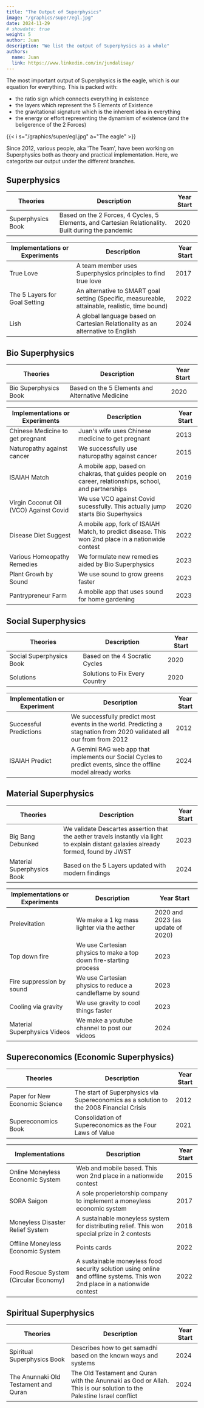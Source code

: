 ```yaml
---
title: "The Output of Superphysics"
image: "/graphics/super/egl.jpg"
date: 2024-11-29
# showdate: true
weight: 5
author: Juan
description: "We list the output of Superphysics as a whole"
authors:
  name: Juan
  link: https://www.linkedin.com/in/jundalisay/
---
```



The most important output of Superphysics is the eagle, which is our equation for everything. This is packed with:
- the ratio sign which connects everything in existence
- the layers which represent the 5 Elements of Existence
- the gravitational signature which is the inherent idea in everything
- the energy or effort representing the dynamism of existence (and the beligerence of the 2 Forces)

{{< i s="/graphics/super/egl.jpg" a="The eagle" >}} 


Since 2012, various people, aka 'The Team', have been working on Superphysics both as theory and practical implementation. Here, we categorize our output under the different branches.


## Superphysics 

Theories | Description | Year Start
--- | --- | --- 
Superphysics Book | Based on the 2 Forces, 4 Cycles, 5 Elements, and Cartesian Relationality. Built during the pandemic | 2020


Implementations or Experiments | Description | Year Start
--- | --- | --- 
True Love | A team member uses Superphysics principles to find true love | 2017
The 5 Layers for Goal Setting | An alternative to SMART goal setting (Specific, measureable, attainable, realistic, time bound) | 2022
Lish | A global language based on Cartesian Relationality as an alternative to English | 2024



## Bio Superphysics 

Theories | Description | Year Start
--- | --- | --- 
Bio Superphysics Book | Based on the 5 Elements and Alternative Medicine| 2020


Implementations or Experiments | Description | Year Start
--- | --- | --- 
Chinese Medicine to get pregnant | Juan's wife uses Chinese medicine to get pregnant | 2013
Naturopathy against cancer | We successfully use naturopathy against cancer | 2015
ISAIAH Match | A mobile app, based on chakras, that guides people on career, relationships, school, and partnerships | 2019
Virgin Coconut Oil (VCO) Against Covid | We use VCO against Covid sucessfully. This actually jump starts Bio Superhysics | 2020
Disease Diet Suggest | A mobile app, fork of ISAIAH Match, to predict disease. This won 2nd place in a nationwide contest | 2022
Various Homeopathy Remedies | We formulate new remedies aided by Bio Superphysics | 2023
Plant Growh by Sound | We use sound to grow greens faster | 2023
Pantrypreneur Farm | A mobile app that uses sound for home gardening | 2023


## Social Superphysics 

Theories | Description | Year Start
--- | --- | --- 
Social Superphysics Book | Based on the 4 Socratic Cycles | 2020
Solutions | Solutions to Fix Every Country | 2020


Implementation or Experiment | Description | Year Start
--- | --- | --- 
Successful Predictions | We successfully predict most events in the world. Predicting a stagnation from 2020 validated all our from from 2012 | 2012
ISAIAH Predict | A Gemini RAG web app that implements our Social Cycles to predict events, since the offline model already works | 2024




## Material Superphysics 

Theories | Description | Year Start
--- | --- | --- 
Big Bang Debunked | We validate Descartes assertion that the aether travels instantly via light to explain distant galaxies already formed, found by JWST | 2023
Material Superphysics Book | Based on the 5 Layers updated with modern findings | 2024 



Implementations or Experiments | Description | Year Start
--- | --- | --- 
Prelevitation | We make a 1 kg mass lighter via the aether | 2020 and 2023 (as update of 2020)
Top down fire | We use Cartesian physics to make a top down fire-starting process | 2023  
Fire suppression by sound | We use Cartesian physics to reduce a candleflame by sound | 2023 
Cooling via gravity | We use gravity to cool things faster | 2023 
Material Superphysics Videos | We make a youtube channel to post our videos | 2024 
 

## Supereconomics (Economic Superphysics)

Theories | Description | Year Start
--- | --- | --- 
Paper for New Economic Science | The start of Superphysics via Supereconomics as a solution to the 2008 Financial Crisis | 2012 
Supereconomics Book | Consolidation of Supereconomics as the Four Laws of Value | 2021


Implementations | Description | Year Start
--- | --- | --- 
Online Moneyless Economic System | Web and mobile based. This won 2nd place in a nationwide contest | 2015
SORA Saigon | A sole properietorship company to implement a moneyless economic system | 2017
Moneyless Disaster Relief System | A sustainable moneyless system for distributing relief. This won special prize in 2 contests | 2018
Offline Moneyless Economic System | Points cards | 2022
Food Rescue System (Circular Economy) | A sustainable moneyless food security solution using online and offline systems. This won 2nd place in a nationwide contest | 2022 


## Spiritual Superphysics 

Theories | Description | Year Start
--- | --- | --- 
Spiritual Superphysics Book | Describes how to get samadhi based on the known ways and systems | 2024
The Anunnaki Old Testament and Quran | The Old Testament and Quran with the Anunnaki as God or Allah. This is our solution to the Palestine Israel conflict | 2024

